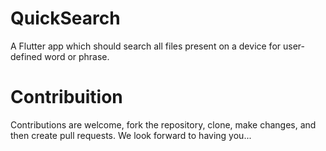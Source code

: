 # QuickSearch
A Flutter app which should search all files present on a device for user-defined word or phrase.

# Contribuition
Contributions are welcome, fork the repository, clone, make changes, and then create pull requests. We look forward to having you...
